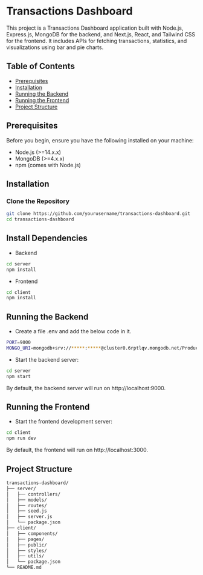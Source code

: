 # Transactions Dashboard

This project is a Transactions Dashboard application built with Node.js, Express.js, MongoDB for the backend, and Next.js, React, and Tailwind CSS for the frontend. It includes APIs for fetching transactions, statistics, and visualizations using bar and pie charts.

## Table of Contents

- [Prerequisites](#prerequisites)
- [Installation](#installation)
- [Running the Backend](#running-the-backend)
- [Running the Frontend](#running-the-frontend)
- [Project Structure](#project-structure)

## Prerequisites

Before you begin, ensure you have the following installed on your machine:

- Node.js (>=14.x.x)
- MongoDB (>=4.x.x)
- npm (comes with Node.js)

## Installation

### Clone the Repository

```bash
git clone https://github.com/yourusername/transactions-dashboard.git
cd transactions-dashboard
```

## Install Dependencies
- Backend
```bash
cd server
npm install
```
- Frontend
```bash
cd client
npm install
```
## Running the Backend
- Create a file .env and add the below code in it.
```bash
PORT=9000
MONGO_URI=mongodb+srv://*****:*****@cluster0.6rptlqv.mongodb.net/Products?retryWrites=true&w=majority&appName=Cluster0
```
- Start the backend server:
```bash
cd server
npm start
```
By default, the backend server will run on http://localhost:9000.

## Running the Frontend
- Start the frontend development server:
```bash
cd client
npm run dev
```
By default, the frontend will run on http://localhost:3000.

## Project Structure
```bash
transactions-dashboard/
├── server/
│   ├── controllers/
│   ├── models/
│   ├── routes/
│   ├── seed.js
│   ├── server.js
│   └── package.json
├── client/
│   ├── components/
│   ├── pages/
│   ├── public/
│   ├── styles/
│   ├── utils/
│   └── package.json
└── README.md
```
